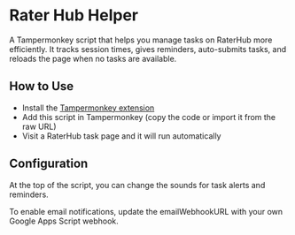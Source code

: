# Rater Hub Helper

A Tampermonkey script that helps you manage tasks on RaterHub more efficiently. It tracks session times, gives reminders, auto-submits tasks, and reloads the page when no tasks are available.

## How to Use

- Install the [Tampermonkey extension](https://www.tampermonkey.net/)
- Add this script in Tampermonkey (copy the code or import it from the raw URL)
- Visit a RaterHub task page and it will run automatically

## Configuration

At the top of the script, you can change the sounds for task alerts and reminders.

To enable email notifications, update the emailWebhookURL with your own Google Apps Script webhook.
